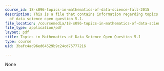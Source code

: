 ```yaml
---
course_id: 18-s096-topics-in-mathematics-of-data-science-fall-2015
description: This is a file that contains information regarding topics in mathematics
  of data science open question 5.1.
file_location: /coursemedia/18-s096-topics-in-mathematics-of-data-science-fall-2015/3bafc4ad96ed64529b9c24cd75777216_MIT18_S096F15_Open5.1.pdf
file_type: application/pdf
layout: pdf
title: Topics in Mathematics of Data Science Open Question 5.1
type: course
uid: 3bafc4ad96ed64529b9c24cd75777216

---
```

None